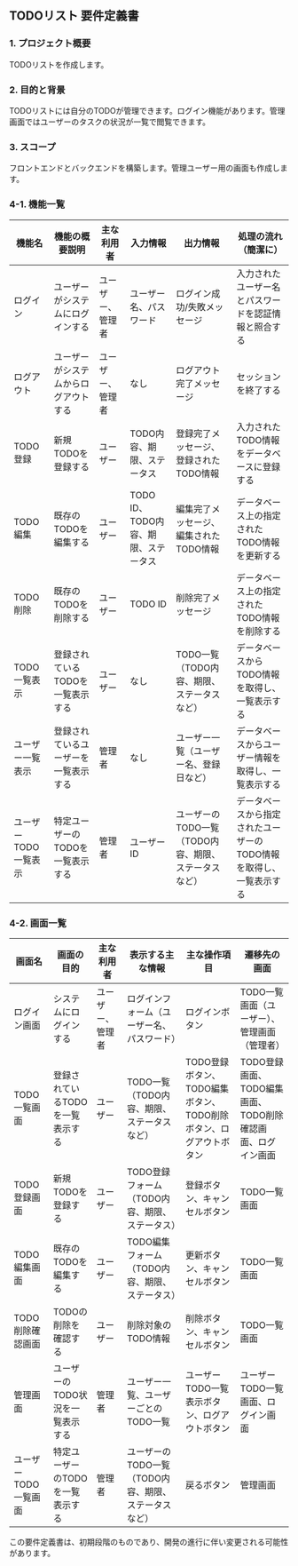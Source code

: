 ## TODOリスト 要件定義書

### 1. プロジェクト概要

TODOリストを作成します。

### 2. 目的と背景

TODOリストには自分のTODOが管理できます。ログイン機能があります。管理画面ではユーザーのタスクの状況が一覧で閲覧できます。

### 3. スコープ

フロントエンドとバックエンドを構築します。管理ユーザー用の画面も作成します。

### 4-1. 機能一覧

| 機能名 | 機能の概要説明 | 主な利用者 | 入力情報 | 出力情報 | 処理の流れ（簡潔に） |
|---|---|---|---|---|---|
| ログイン | ユーザーがシステムにログインする | ユーザー、管理者 | ユーザー名、パスワード | ログイン成功/失敗メッセージ | 入力されたユーザー名とパスワードを認証情報と照合する |
| ログアウト | ユーザーがシステムからログアウトする | ユーザー、管理者 | なし | ログアウト完了メッセージ | セッションを終了する |
| TODO登録 | 新規TODOを登録する | ユーザー | TODO内容、期限、ステータス | 登録完了メッセージ、登録されたTODO情報 | 入力されたTODO情報をデータベースに登録する |
| TODO編集 | 既存のTODOを編集する | ユーザー | TODO ID、TODO内容、期限、ステータス | 編集完了メッセージ、編集されたTODO情報 | データベース上の指定されたTODO情報を更新する |
| TODO削除 | 既存のTODOを削除する | ユーザー | TODO ID | 削除完了メッセージ | データベース上の指定されたTODO情報を削除する |
| TODO一覧表示 | 登録されているTODOを一覧表示する | ユーザー | なし | TODO一覧（TODO内容、期限、ステータスなど） | データベースからTODO情報を取得し、一覧表示する |
| ユーザー一覧表示 | 登録されているユーザーを一覧表示する | 管理者 | なし | ユーザー一覧（ユーザー名、登録日など） | データベースからユーザー情報を取得し、一覧表示する |
| ユーザーTODO一覧表示 | 特定ユーザーのTODOを一覧表示する | 管理者 | ユーザーID | ユーザーのTODO一覧（TODO内容、期限、ステータスなど） | データベースから指定されたユーザーのTODO情報を取得し、一覧表示する |


### 4-2. 画面一覧

| 画面名 | 画面の目的 | 主な利用者 | 表示する主な情報 | 主な操作項目 | 遷移先の画面 |
|---|---|---|---|---|---|
| ログイン画面 | システムにログインする | ユーザー、管理者 | ログインフォーム（ユーザー名、パスワード） | ログインボタン | TODO一覧画面（ユーザー）、管理画面（管理者） |
| TODO一覧画面 | 登録されているTODOを一覧表示する | ユーザー | TODO一覧（TODO内容、期限、ステータスなど） | TODO登録ボタン、TODO編集ボタン、TODO削除ボタン、ログアウトボタン | TODO登録画面、TODO編集画面、TODO削除確認画面、ログイン画面 |
| TODO登録画面 | 新規TODOを登録する | ユーザー | TODO登録フォーム（TODO内容、期限、ステータス） | 登録ボタン、キャンセルボタン | TODO一覧画面 |
| TODO編集画面 | 既存のTODOを編集する | ユーザー | TODO編集フォーム（TODO内容、期限、ステータス） | 更新ボタン、キャンセルボタン | TODO一覧画面 |
| TODO削除確認画面 | TODOの削除を確認する | ユーザー | 削除対象のTODO情報 | 削除ボタン、キャンセルボタン | TODO一覧画面 |
| 管理画面 | ユーザーのTODO状況を一覧表示する | 管理者 | ユーザー一覧、ユーザーごとのTODO一覧 | ユーザーTODO一覧表示ボタン、ログアウトボタン | ユーザーTODO一覧画面、ログイン画面 |
| ユーザーTODO一覧画面 | 特定ユーザーのTODOを一覧表示する | 管理者 | ユーザーのTODO一覧（TODO内容、期限、ステータスなど） | 戻るボタン | 管理画面 |


この要件定義書は、初期段階のものであり、開発の進行に伴い変更される可能性があります。
